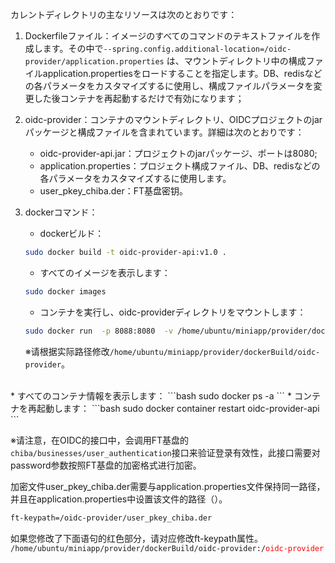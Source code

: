 カレントディレクトリの主なリソースは次のとおりです：
1. Dockerfileファイル：イメージのすべてのコマンドのテキストファイルを作成します。その中で<code>--spring.config.additional-location=/oidc-provider/application.properties</code> は、マウントディレクトリ中の構成ファイルapplication.propertiesをロードすることを指定します。DB、redisなどの各パラメータをカスタマイズするに使用し、構成ファイルパラメータを変更した後コンテナを再起動するだけで有効になります；
2. oidc-provider：コンテナのマウントディレクトリ、OIDCプロジェクトのjarパッケージと構成ファイルを含まれています。詳細は次のとおりです：
    * oidc-provider-api.jar：プロジェクトのjarパッケージ、ポートは8080;
    * application.properties：プロジェクト構成ファイル、DB、redisなどの各パラメータをカスタマイズするに使用します。
    * user_pkey_chiba.der：FT基盘密钥。
3. dockerコマンド：
    * dockerビルド：
    ```bash
    sudo docker build -t oidc-provider-api:v1.0 .
    ```
    * すべてのイメージを表示します：
    ```bash
    sudo docker images
    ```
    * コンテナを実行し、oidc-providerディレクトリをマウントします：
    ```bash
    sudo docker run  -p 8088:8080  -v /home/ubuntu/miniapp/provider/dockerBuild/oidc-provider:/oidc-provider  --name oidc-provider-api -d oidc-provider-api:v1.0
    ```

    ※请根据实际路径修改<code>/home/ubuntu/miniapp/provider/dockerBuild/oidc-provider</code>。
<br/>
    * すべてのコンテナ情報を表示します：
    ```bash
    sudo docker ps -a
    ```
    * コンテナを再起動します：
    ```bash
    sudo docker container restart oidc-provider-api
    ```


※请注意，在OIDC的接口中，会调用FT基盘的<code>chiba/businesses/user_authentication</code>接口来验证登录有效性，此接口需要对password参数按照FT基盘的加密格式进行加密。

加密文件user_pkey_chiba.der需要与application.properties文件保持同一路径，并且在application.properties中设置该文件的路径（）。

```xml
ft-keypath=/oidc-provider/user_pkey_chiba.der
```

如果您修改了下面语句的红色部分，请对应修改ft-keypath属性。
<code>/home/ubuntu/miniapp/provider/dockerBuild/oidc-provider:/<font color=red>oidc-provider</font> </code>